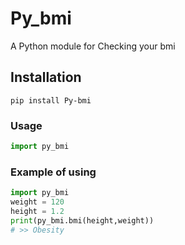 # Py_bmi
A Python module for Checking your bmi

## Installation
```
pip install Py-bmi
```

### Usage
```py
import py_bmi
```

### Example of using
```py
import py_bmi
weight = 120
height = 1.2
print(py_bmi.bmi(height,weight))
# >> Obesity
```
